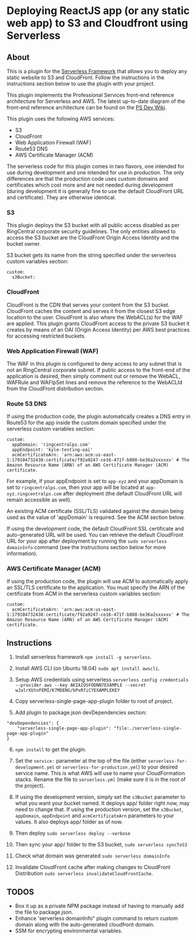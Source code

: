 # Deploying ReactJS app (or any static web app) to S3 and Cloudfront using Serverless

## About
This is a plugin for the [Serverless Framework](https://serverless.com) that allows you to deploy any static website to S3 and CloudFront. Follow the instructions in the instructions section below to use the plugin with your project.

This plugin implements the Professional Services front-end reference architecture for Serverless and AWS. The latest up-to-date diagram of the front-end reference architecture can be found on the [PS Dev Wiki](https://wiki.ringcentral.com/display/PROS/AWS+Reference+Architecture).

This plugin uses the following AWS services:
* S3
* CloudFront
* Web Application Firewall (WAF)
* Route53 DNS
* AWS Certificate Manager (ACM)

The serverless code for this plugin comes in two flavors, one intended for use during development and one intended for use in production. The only differences are that the production code uses custom domains and certificates which cost more and are not needed during development (during development it is generally fine to use the default CloudFront URL and certificate). They are otherwise identical.

### S3
This plugin deploys the S3 bucket with all public access disabled as per RingCentral corporate security guidelines. The only entities allowed to access the S3 bucket are the CloudFront Origin Access Identity and the bucket owner.

S3 bucket gets its name from the string specified under the serverless custom variables section:
```
custom: 
  s3Bucket:
```

### CloudFront
CloudFront is the CDN that serves your content from the S3 bucket. CloudFront caches the content and serves it from the closest S3 edge location to the user. CloudFront is also where the WebACL(s) for the WAF are applied. This plugin grants CloudFront access to the private S3 bucket it creates by means of an OAI (Origin Access Identity) per AWS best practices for accessing restricted buckets.

### Web Application Firewall (WAF)
The WAF in this plugin is configured to deny access to any subnet that is not an RingCentral corporate subnet. If public access to the front-end of the application is desired, then simply comment out or remove the WebACL, WAFRule and WAFIpSet lines and remove the reference to the WebACLId from the CloudFront distribution section.

### Route 53 DNS
If using the production code, the plugin automatically creates a DNS entry in Route53 for the app inside the custom domain specified under the serverless custom variables section:
```
custom:
  appDomain: 'ringcentralps.com'
  appEndpoint: 'kyle-testing-oai'
  acmCertificateArn: 'arn:aws:acm:us-east-1:179104732438:certificate/f92a9247-ce16-471f-b808-be36a2xxxxxx' # The Amazon Resource Name (ARN) of an AWS Certificate Manager (ACM) certificate.
```
For example, if your appEndpoint is set to `app-xyz` and your appDomain is set to `ringcentralps.com`, then your app will be located at `app-xyz.ringcentralps.com` after deployment (the default CloudFront URL will remain accessible as well).

An existing ACM certificate (SSL/TLS) validated against the domain being used as the value of 'appDomain' is required. See the ACM section below.

If using the development code, the default CloudFront SSL certificate and auto-generated URL will be used. You can retrieve the default CloudFront URL for your app after deployment by running the `sudo serverless domainInfo` command (see the Instructions section below for more information).

### AWS Certificate Manager (ACM)
If using the production code, the plugin will use ACM to automatically apply an SSL/TLS certificate to the application. You must specify the ARN of the certificate from ACM in the serverless custom variables section:
```
custom:
  acmCertificateArn: 'arn:aws:acm:us-east-1:179104732438:certificate/f92a9247-ce16-471f-b808-be36a2xxxxxx' # The Amazon Resource Name (ARN) of an AWS Certificate Manager (ACM) certificate.
```

## Instructions
1. Install serverless framework `npm install -g serverless`.

2. Install AWS CLI (on Ubuntu 18.04) `sudo apt install awscli`.

3. Setup AWS credentials using serverless `serverless config credentials --provider aws --key AKIAIOSFODNN7EXAMPLE --secret wJalrXUtnFEMI/K7MDENG/bPxRfiCYEXAMPLEKEY`

4. Copy serverless-single-page-app-plugin folder to root of project.

5. Add plugin to package.json devDependencies section:

```
"devDependencies": {
    "serverless-single-page-app-plugin": "file:./serverless-single-page-app-plugin"
}
```

6. `npm install` to get the plugin.

7. Set the `service:` parameter at the top of the file (either `serverless-for-development.yml` or `serverless-for-production.yml`) to your desired service name. This is what AWS will use to name your CloudFormation stacks. Rename the file to `serverless.yml` (make sure it is in the root of the project).

8. If using the development version, simply set the `s3Bucket` parameter to what you want your bucket named. It deploys app/ folder right now, may need to change that. If using the production version, set the `s3Bucket`, `appDomain`, `appEndpoint` and `acmCertificateArn` parameters to your values. It also deploys app/ folder as of now.

9. Then deploy `sudo serverless deploy --verbose`

10. Then sync your app/ folder to the S3 bucket, `sudo serverless syncToS3`

11. Check what domain was generated `sudo serverless domainInfo`

12. Invalidate CloudFront cache after making changes to CloudFront Distribution `sudo serverless invalidateCloudFrontCache`.

## TODOS
* Box it up as a private NPM package instead of having to manually add the file to package.json.
* Enhance 'serverless domainInfo" plugin command to return custom domain along with the auto-generated cloudfront domain.
* SSM for encrypting environmental variables.


